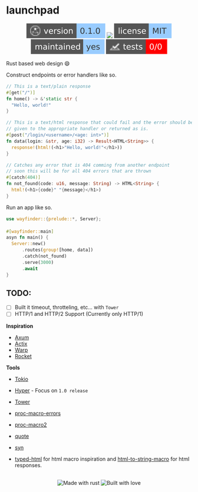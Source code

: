 # launchpad 

<!-- Header Badges -->

<div align="center">
  
<img src="assets/badges/version.svg" alt="Version"/>
<a href="https://github.com/Tired-Fox/launchpad/releases" alt="Release"><img src="https://img.shields.io/github/v/release/tired-fox/launchpad.svg?style=flat-square&color=9cf"/></a>
<a href="https://github.com/Tired-Fox/launchpad/blob/main/LICENSE" alt="License"><img src="assets/badges/license.svg"/></a>
<br>
<img src="assets/badges/maintained.svg" alt="Maintained"/>
<img src="assets/badges/tests.svg" alt="Tests"/>
  
</div>

<!-- End Header -->

Rust based web design :smile:

Construct endpoints or error handlers like so.

```rust
// This is a text/plain response
#[get("/")]
fn home() -> &'static str {
  "Hello, world!"
}
```

```rust
// This is a text/html response that could fail and the error should be either
// given to the appropriate handler or returned as is.
#[post("/login/<username>/<age: int>")]
fn data(login: &str, age: i32) -> Result<HTML<String>> {
  response!(html!(<h1>"Hello, world!"</h1>))
}
```

```rust
// Catches any error that is 404 comming from another endpoint
// soon this will be for all 404 errors that are thrown
#[catch(404)]
fn not_found(code: u16, message: String) -> HTML<String> {
  html!(<h1>{code}" "{message}</h1>)
}
```

Run an app like so.
```rust
use wayfinder::{prelude::*, Server};

#[wayfinder::main]
asyn fn main() {
  Server::new()
      .routes(group![home, data])
      .catch(not_found)
      .serve(3000)
      .await
}
```

## TODO:
- [ ] Built it timeout, throtteling, etc... with `Tower`
- [ ] HTTP/1 and HTTP/2 Support (Currently only HTTP/1)

**Inspiration**
- [Axum](https://github.com/tokio-rs/axum)
- [Actix](https://github.com/actix/actix-web)
- [Warp](https://github.com/seanmonstar/warp)
- [Rocket](https://rocket.rs/)

**Tools**
- [Tokio](https://tokio.rs/)
- [Hyper](https://hyper.rs/) - Focus on `1.0 release`
- [Tower](https://github.com/tower-rs/tower)

- [proc-macro-errors](https://docs.rs/proc-macro-error/latest/proc_macro_error/)
- [proc-macro2](https://docs.rs/proc-macro2/latest/proc_macro2/)
- [quote](https://docs.rs/quote/latest/quote/)
- [syn](https://docs.rs/syn/latest/syn/)

- [typed-html](https://crates.io/crates/typed-html/0.2.2) for html macro inspiration and [html-to-string-macro](https://docs.rs/html-to-string-macro/latest/src/html_to_string_macro/lib.rs.html#96-105) for html responses. 

<!-- Footer Badges --!>

<br>
<div align="center">
  <img src="assets/badges/made_with_rust.svg" alt="Made with rust"/>
  <img src="assets/badges/built_with_love.svg" alt="Built with love"/>
</div>

<!-- End Footer -->
